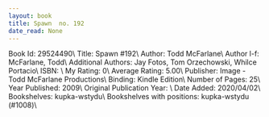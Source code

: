 ```yaml
---
layout: book
title: Spawn  no. 192
date_read: None
---
```


Book Id: 29524490\ 
Title: Spawn #192\ 
Author: Todd McFarlane\ 
Author l-f: McFarlane, Todd\ 
Additional Authors: Jay Fotos, Tom Orzechowski, Whilce Portacio\ 
ISBN: \ 
My Rating: 0\ 
Average Rating: 5.00\ 
Publisher: Image - Todd McFarlane Productions\ 
Binding: Kindle Edition\ 
Number of Pages: 25\ 
Year Published: 2009\ 
Original Publication Year: \ 
Date Added: 2020/04/02\ 
Bookshelves: kupka-wstydu\ 
Bookshelves with positions: kupka-wstydu (#1008)\ 

